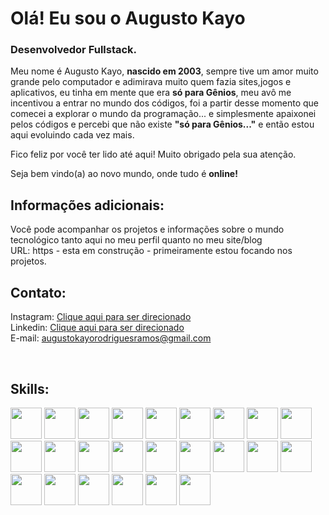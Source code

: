 # Olá! Eu sou o Augusto Kayo 

### Desenvolvedor Fullstack.

Meu nome é Augusto Kayo, **nascido em 2003**, sempre tive um amor muito grande pelo computador e adimirava muito quem fazia sites,jogos e aplicativos, eu tinha em mente que era **só para Gênios**, meu avô me incentivou a entrar no mundo dos códigos, foi a partir desse momento que comecei a explorar o mundo da programação... e simplesmente apaixonei pelos códigos e percebi que não existe **"só para Gênios..."** e então estou aqui evoluindo cada vez mais.

Fico feliz por você ter lido até aqui! 
Muito obrigado pela sua atenção.

Seja bem vindo(a) ao novo mundo, onde tudo é **online!**

## Informações adicionais:<br>
Você pode acompanhar os projetos e informações sobre o mundo tecnológico tanto aqui no meu perfil quanto no meu site/blog<br>
URL: https - esta em construção - primeiramente estou focando nos projetos.

## Contato:<br>
Instagram: <a href="https://www.instagram.com/augusto.kayo.7/">Clique aqui para ser direcionado</a><br>
Linkedin: <a href="https://www.linkedin.com/in/augusto-kayo-001050267/">Clique aqui para ser direcionado</a><br>
E-mail: augustokayorodriguesramos@gmail.com<br>

<div style="display: inline_block"><br>

  ## Skills:
  
  <img width="50px" src="https://cdn.jsdelivr.net/gh/devicons/devicon/icons/javascript/javascript-original.svg" />
  <img width="50px" src="https://cdn.jsdelivr.net/gh/devicons/devicon/icons/typescript/typescript-original.svg" />
  <img width="50px" src="https://cdn.jsdelivr.net/gh/devicons/devicon/icons/html5/html5-original-wordmark.svg" />
  <img width="50px" src="https://cdn.jsdelivr.net/gh/devicons/devicon/icons/css3/css3-original-wordmark.svg" />
  <img width="50px" src="https://cdn.jsdelivr.net/gh/devicons/devicon/icons/nodejs/nodejs-original.svg" />
  <img width="50px" src="https://cdn.jsdelivr.net/gh/devicons/devicon/icons/react/react-original-wordmark.svg" />
  <img width="50px" src="https://cdn.jsdelivr.net/gh/devicons/devicon/icons/mysql/mysql-original-wordmark.svg" />
  <img width="50px" src="https://cdn.jsdelivr.net/gh/devicons/devicon@latest/icons/tailwindcss/tailwindcss-original.svg" />
  <img width="50px" src="https://cdn.jsdelivr.net/gh/devicons/devicon@latest/icons/postgresql/postgresql-original.svg" />
  <img width="50px" src="https://cdn.jsdelivr.net/gh/devicons/devicon@latest/icons/java/java-original-wordmark.svg" />
  <img width="50px" src="https://cdn.jsdelivr.net/gh/devicons/devicon@latest/icons/php/php-original.svg" />
  <img width="50px" src="https://cdn.jsdelivr.net/gh/devicons/devicon@latest/icons/go/go-original.svg" />
  <img width="50px" src="https://cdn.jsdelivr.net/gh/devicons/devicon@latest/icons/laravel/laravel-original.svg" />
  <img width="50px" src="https://cdn.jsdelivr.net/gh/devicons/devicon@latest/icons/csharp/csharp-original.svg" />
  <img width="50px" src="https://cdn.jsdelivr.net/gh/devicons/devicon@latest/icons/python/python-plain-wordmark.svg" />
  <img width="50px" src="https://cdn.jsdelivr.net/gh/devicons/devicon@latest/icons/flutter/flutter-original.svg" />
  <img width="50px" src="https://cdn.jsdelivr.net/gh/devicons/devicon@latest/icons/django/django-plain-wordmark.svg" />
  <img width="50px" src="https://cdn.jsdelivr.net/gh/devicons/devicon@latest/icons/amazonwebservices/amazonwebservices-plain-wordmark.svg" />
  <img width="50px" src="https://cdn.jsdelivr.net/gh/devicons/devicon@latest/icons/docker/docker-original.svg" />
  <img width="50px" src="https://cdn.jsdelivr.net/gh/devicons/devicon@latest/icons/firebase/firebase-original.svg" />
  <img width="50px" src="https://cdn.jsdelivr.net/gh/devicons/devicon@latest/icons/nginx/nginx-original.svg" />
  <img width="50px" src="https://cdn.jsdelivr.net/gh/devicons/devicon@latest/icons/linux/linux-original.svg" />
  <img width="50px" src="https://cdn.jsdelivr.net/gh/devicons/devicon@latest/icons/bash/bash-original.svg" />
  <img width="50px" src="https://cdn.jsdelivr.net/gh/devicons/devicon@latest/icons/vim/vim-original.svg" />
